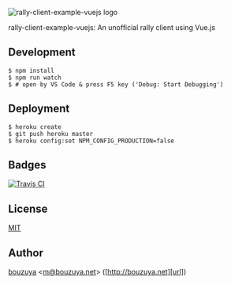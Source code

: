 ![rally-client-example-vuejs logo](https://cloud.githubusercontent.com/assets/1221346/18981306/f995a3d2-8717-11e6-96af-0ebcd3062c0e.png)

rally-client-example-vuejs: An unofficial rally client using Vue.js

## Development

```
$ npm install
$ npm run watch
$ # open by VS Code & press F5 key ('Debug: Start Debugging')
```

## Deployment

```
$ heroku create
$ git push heroku master
$ heroku config:set NPM_CONFIG_PRODUCTION=false
```

## Badges

[![Travis CI][travis-ci-badge]][travis-ci]

[travis-ci-badge]: https://img.shields.io/travis/bouzuya/rally-client-example-vuejs.svg
[travis-ci]: https://travis-ci.org/bouzuya/rally-client-example-vuejs

## License

[MIT](LICENSE)

## Author

[bouzuya][user] &lt;[m@bouzuya.net][email]&gt; ([http://bouzuya.net][url])

[user]: https://github.com/bouzuya
[email]: mailto:m@bouzuya.net
[url]: http://bouzuya.net
